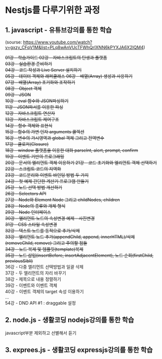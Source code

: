 # Nestjs를 다루기위한 과정
## 1.  javascript - 유튜브강의를 통한 학습
(sourse: https://www.youtube.com/watch?v=gxzy_CFqV1M&list=PLq8wAnVUcTFWhQrIXNN6kPYXJA6X2IQM4)

~~01강 - 학습가이드 
02강 - 자바스크립트의 탄생과 플랫폼  
03강 - 실습환경 준비하기  
04강 - 코드 작성과 Live Server 설치하기  
05강 - 데이터 객체와 래퍼클래스
06강 - 배열(Array) 생성과 사용하기  
07강 - 배열(Array) 초기화와 조작하기  
08강 - Object 객체  
09강 - JSON    
10강 - eval 함수와 JSON파싱하기  
11강 - JSON파서를 이용한 파싱  
12강 - 자바스크립트 연산자  
13강 - 자바스크립트 제어구조  
14강 - 함수 객체와 표현식  
15강 - 함수의 가변 인자 arguments 콜렉션  
16강 - 변수의 가시영역과 global 객체 그리고 전역변수  
17강 - 클로저(Closure)  
18강 - window 플랫폼을 이용한 대화 parseInt, alert, prompt, confirm  
19강 - 이벤트 기반의 프로그래밍  
20강 - 문서의 엘리먼트 객체 이용하기
21강 - 코드 초기화와 엘리먼트 객체 선택하기  
22강 - 스크립트 코드의 지역화  
23강 - 코드분리와 이벤트 바인딩 방법 두 가지  
24강 - 첫 예제 간단한 계산기 프로그램 만들기  
25강 - 노드 선택 방법 개선하기  
26강 - Selectors API  
27강 - Node와 Element Node 그리고 childNodes, children  
28강 - Node의 종류와 개체 형식  
29강 - Node 인터페이스  
30강 - 엘리먼트 노드의 속성변경 예제 - 사진변경  
31강 - CSS 스타일 속성변경  
32강 - 텍스트 노드를 동적으로 추가/삭제  
33강 - 엘리먼트 노드 추가(appendChild, append, innerHTML)/삭제(removeChild, remove) 그리고 주의할 점들  
34강 - 노드 복제 및 템플릿(template)복제  
35강 - 노드 삽입(insertBefore, insertAdjacentElement), 노드 순회(firstChild, previousSibli)~~    
36강 - 다중 엘리먼트 선택방법과 일괄 삭제  
37강 - 두 엘리먼트의 자리 바꾸기  
38강 - 제목으로 내용 정렬하기  
39강 - 이벤트와 이벤트 객체  
40강 - 이벤트 객체의 target 속성 이용하기  
...  
54강 - DND API #1 : draggable 설정  



## 2.  node.js - 생활코딩 nodejs강의를 통한 학습 

javascript부분 제외하고 선별해서 듣기


## 3.  exprees.js - 생활코딩 expressjs강의를 통한 학습
